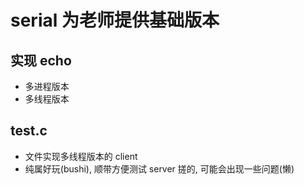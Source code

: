 # serial 为老师提供基础版本
## 实现 echo
- 多进程版本
- 多线程版本

## test.c 
- 文件实现多线程版本的 client
- 纯属好玩(bushi), 顺带方便测试 server 搓的, 可能会出现一些问题(懒)

